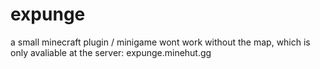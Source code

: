 # expunge
a small minecraft plugin / minigame
wont work without the map, which is only
avaliable at the server: expunge.minehut.gg
